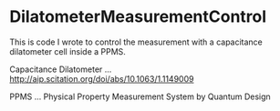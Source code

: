 # DilatometerMeasurementControl

This is code I wrote to control the measurement with a capacitance dilatometer cell inside a PPMS.

Capacitance Dilatometer ... http://aip.scitation.org/doi/abs/10.1063/1.1149009

PPMS ... Physical Property Measurement System by Quantum Design
